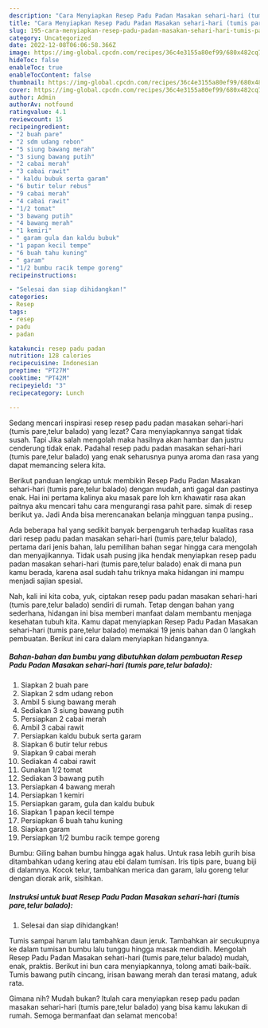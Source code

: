 ```yaml
---
description: "Cara Menyiapkan Resep Padu Padan Masakan sehari-hari (tumis pare,telur balado), Bikin Ngiler"
title: "Cara Menyiapkan Resep Padu Padan Masakan sehari-hari (tumis pare,telur balado), Bikin Ngiler"
slug: 195-cara-menyiapkan-resep-padu-padan-masakan-sehari-hari-tumis-pare-telur-balado-bikin-ngiler
category: Uncategorized
date: 2022-12-08T06:06:58.366Z
image: https://img-global.cpcdn.com/recipes/36c4e3155a80ef99/680x482cq70/resep-padu-padan-masakan-sehari-hari-tumis-paretelur-balado-foto-resep-utama.jpg
hideToc: false
enableToc: true
enableTocContent: false
thumbnail: https://img-global.cpcdn.com/recipes/36c4e3155a80ef99/680x482cq70/resep-padu-padan-masakan-sehari-hari-tumis-paretelur-balado-foto-resep-utama.jpg
cover: https://img-global.cpcdn.com/recipes/36c4e3155a80ef99/680x482cq70/resep-padu-padan-masakan-sehari-hari-tumis-paretelur-balado-foto-resep-utama.jpg
author: Admin
authorAv: notfound
ratingvalue: 4.1
reviewcount: 15
recipeingredient:
- "2 buah pare"
- "2 sdm udang rebon"
- "5 siung bawang merah"
- "3 siung bawang putih"
- "2 cabai merah"
- "3 cabai rawit"
- " kaldu bubuk serta garam"
- "6 butir telur rebus"
- "9 cabai merah"
- "4 cabai rawit"
- "1/2 tomat"
- "3 bawang putih"
- "4 bawang merah"
- "1 kemiri"
- " garam gula dan kaldu bubuk"
- "1 papan kecil tempe"
- "6 buah tahu kuning"
- " garam"
- "1/2 bumbu racik tempe goreng"
recipeinstructions:

- "Selesai dan siap dihidangkan!"
categories:
- Resep
tags:
- resep
- padu
- padan

katakunci: resep padu padan 
nutrition: 128 calories
recipecuisine: Indonesian
preptime: "PT27M"
cooktime: "PT42M"
recipeyield: "3"
recipecategory: Lunch

---
```



Sedang mencari inspirasi resep resep padu padan masakan sehari-hari (tumis pare,telur balado) yang lezat? Cara menyiapkannya sangat tidak susah. Tapi Jika salah mengolah maka hasilnya akan hambar dan justru cenderung tidak enak. Padahal resep padu padan masakan sehari-hari (tumis pare,telur balado) yang enak seharusnya punya aroma dan rasa yang dapat memancing selera kita.


Berikut panduan lengkap untuk membikin Resep Padu Padan Masakan sehari-hari (tumis pare,telur balado) dengan mudah, anti gagal dan pastinya enak. Hai ini pertama kalinya aku masak pare loh krn khawatir rasa akan paitnya aku mencari tahu cara mengurangi rasa pahit pare. simak di resep berikut ya. Jadi Anda bisa merencanakan belanja mingguan tanpa pusing..

Ada beberapa hal yang sedikit banyak berpengaruh terhadap kualitas rasa dari resep padu padan masakan sehari-hari (tumis pare,telur balado), pertama dari jenis bahan, lalu pemilihan bahan segar hingga cara mengolah dan menyajikannya. Tidak usah pusing jika hendak menyiapkan resep padu padan masakan sehari-hari (tumis pare,telur balado) enak di mana pun kamu berada, karena asal sudah tahu triknya maka hidangan ini mampu menjadi sajian spesial.


Nah, kali ini kita coba, yuk, ciptakan resep padu padan masakan sehari-hari (tumis pare,telur balado) sendiri di rumah. Tetap dengan bahan yang sederhana, hidangan ini bisa memberi manfaat dalam membantu menjaga kesehatan tubuh kita. Kamu dapat menyiapkan Resep Padu Padan Masakan sehari-hari (tumis pare,telur balado) memakai 19 jenis bahan dan 0 langkah pembuatan. Berikut ini cara dalam menyiapkan hidangannya.

<!--inarticleads1-->

##### Bahan-bahan dan bumbu yang dibutuhkan dalam pembuatan Resep Padu Padan Masakan sehari-hari (tumis pare,telur balado):

1. Siapkan 2 buah pare
1. Siapkan 2 sdm udang rebon
1. Ambil 5 siung bawang merah
1. Sediakan 3 siung bawang putih
1. Persiapkan 2 cabai merah
1. Ambil 3 cabai rawit
1. Persiapkan  kaldu bubuk serta garam
1. Siapkan 6 butir telur rebus
1. Siapkan 9 cabai merah
1. Sediakan 4 cabai rawit
1. Gunakan 1/2 tomat
1. Sediakan 3 bawang putih
1. Persiapkan 4 bawang merah
1. Persiapkan 1 kemiri
1. Persiapkan  garam, gula dan kaldu bubuk
1. Siapkan 1 papan kecil tempe
1. Persiapkan 6 buah tahu kuning
1. Siapkan  garam
1. Persiapkan 1/2 bumbu racik tempe goreng


Bumbu: Giling bahan bumbu hingga agak halus. Untuk rasa lebih gurih bisa ditambahkan udang kering atau ebi dalam tumisan. Iris tipis pare, buang biji di dalamnya. Kocok telur, tambahkan merica dan garam, lalu goreng telur dengan diorak arik, sisihkan. 

<!--inarticleads2-->

##### Instruksi untuk buat Resep Padu Padan Masakan sehari-hari (tumis pare,telur balado):


1. Selesai dan siap dihidangkan!

Tumis sampai harum lalu tambahkan daun jeruk. Tambahkan air secukupnya ke dalam tumisan bumbu lalu tunggu hingga masak mendidih. Mengolah Resep Padu Padan Masakan sehari-hari (tumis pare,telur balado) mudah, enak, praktis. Berikut ini bun cara menyiapkannya, tolong amati baik-baik. Tumis bawang putih cincang, irisan bawang merah dan terasi matang, aduk rata. 

Gimana nih? Mudah bukan? Itulah cara menyiapkan resep padu padan masakan sehari-hari (tumis pare,telur balado) yang bisa kamu lakukan di rumah. Semoga bermanfaat dan selamat mencoba!
